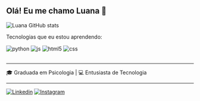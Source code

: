 ## Olá! Eu me chamo Luana 🖤


![Luana GitHub stats](https://github-readme-stats.vercel.app/api?username=luamdrs&show_icons=true&theme=dracula)

Tecnologias que eu estou aprendendo:

<div style="display: inline_block">
  <img align="center" alt="python" src="https://img.shields.io/badge/Python-3776AB?style=for-the-badge&logo=python&logoColor=white" />
  <img align="center" alt="js" src="https://img.shields.io/badge/JavaScript-F7DF1E?style=for-the-badge&logo=javascript&logoColor=black" />
  <img align="center" alt="html5" src="https://img.shields.io/badge/HTML5-E34F26?style=for-the-badge&logo=html5&logoColor=white" />
  <img align="center" alt="css" src="https://img.shields.io/badge/CSS3-1572B6?style=for-the-badge&logo=css3&logoColor=white" />
</div><br/>

*****
🎓 Graduada em Psicologia | 💻 Entusiasta de Tecnologia
****

[![Linkedin](https://img.shields.io/badge/LinkedIn-0077B5?style=for-the-badge&logo=linkedin&logoColor=white)](https://www.linkedin.com/in/luana-silva-3a79a01a0/)
[![Instagram](https://img.shields.io/badge/Instagram-E4405F?style=for-the-badge&logo=instagram&logoColor=white)](https://www.instagram.com/sciencebydata_/)
